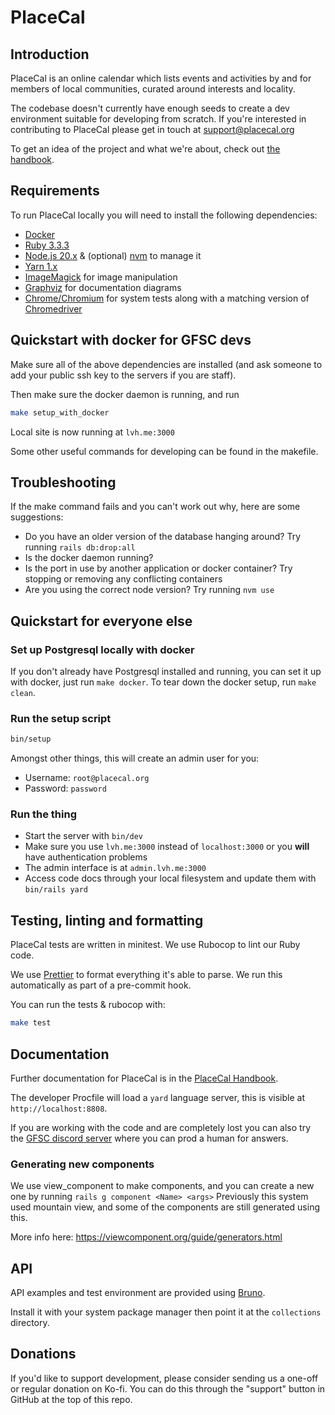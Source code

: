 # PlaceCal

## Introduction

PlaceCal is an online calendar which lists events and activities by and for members of local communities, curated around interests and locality.

The codebase doesn't currently have enough seeds to create a dev environment suitable for developing from scratch. If you're interested in contributing to PlaceCal please get in touch at support@placecal.org

To get an idea of the project and what we're about, check out [the handbook](https://handbook.placecal.org/).

## Requirements

To run PlaceCal locally you will need to install the following dependencies:

- [Docker](https://docs.docker.com/get-docker/)
- [Ruby 3.3.3](https://www.ruby-lang.org/)
- [Node.js 20.x](https://nodejs.org/en/download) & (optional) [nvm](https://github.com/nvm-sh/nvm) to manage it
- [Yarn 1.x](https://classic.yarnpkg.com/lang/en/)
- [ImageMagick](https://imagemagick.org/index.php) for image manipulation
- [Graphviz](https://voormedia.github.io/rails-erd/install.html) for documentation diagrams
- [Chrome/Chromium](https://www.chromium.org/chromium-projects/) for system tests along with a matching version of [Chromedriver](https://chromedriver.chromium.org/)

## Quickstart with docker for GFSC devs

Make sure all of the above dependencies are installed (and ask someone to add your public ssh key to the servers if you are staff).

Then make sure the docker daemon is running, and run

```sh
make setup_with_docker
```

Local site is now running at `lvh.me:3000`

Some other useful commands for developing can be found in the makefile.

## Troubleshooting

If the make command fails and you can't work out why, here are some suggestions:

- Do you have an older version of the database hanging around? Try running `rails db:drop:all`
- Is the docker daemon running?
- Is the port in use by another application or docker container? Try stopping or removing any conflicting containers
- Are you using the correct node version? Try running `nvm use`

## Quickstart for everyone else

### Set up Postgresql locally with docker

If you don't already have Postgresql installed and running, you can set it up with docker, just run `make docker`. To tear down the docker setup, run `make clean`.

### Run the setup script

```sh
bin/setup
```

Amongst other things, this will create an admin user for you:

- Username: `root@placecal.org`
- Password: `password`

### Run the thing

- Start the server with `bin/dev`
- Make sure you use `lvh.me:3000` instead of `localhost:3000` or you **will** have authentication problems
- The admin interface is at `admin.lvh.me:3000`
- Access code docs through your local filesystem and update them with `bin/rails yard`

## Testing, linting and formatting

PlaceCal tests are written in minitest. We use Rubocop to lint our Ruby code.

We use [Prettier](https://prettier.io/) to format everything it's able to parse. We run this automatically as part of a pre-commit hook.

You can run the tests & rubocop with:

```sh
make test
```

## Documentation

Further documentation for PlaceCal is in the [PlaceCal Handbook](https://handbook.placecal.org/).

The developer Procfile will load a `yard` language server, this is visible at `http://localhost:8808`.

If you are working with the code and are completely lost you can also try the [GFSC discord server](http://discord.gfsc.studio) where you can prod a human for answers.

### Generating new components

We use view_component to make components, and you can create a new one by running `rails g component <Name> <args>`
Previously this system used mountain view, and some of the components are still generated using this.

More info here: https://viewcomponent.org/guide/generators.html

## API

API examples and test environment are provided using [Bruno](https://www.usebruno.com/).

Install it with your system package manager then point it at the `collections` directory.

## Donations

If you'd like to support development, please consider sending us a one-off or regular donation on Ko-fi. You can do this through the "support" button in GitHub at the top of this repo.

